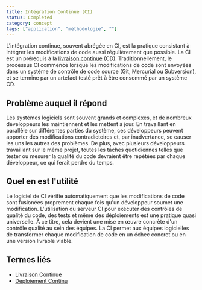 ```yaml
---
title: Intégration Continue (CI)
status: Completed 
category: concept
tags: ["application", "méthodologie", ""]
---
```


L'intégration continue, souvent abrégée en CI, est la pratique consistant à intégrer les modifications de code aussi régulièrement que possible.
La CI est un prérequis à la [livraison continue](/fr/continuous-delivery/) (CD).
Traditionnellement, le processus CI commence lorsque les modifications de code sont envoyées dans un système de contrôle de code source (Git, Mercurial ou Subversion),
et se termine par un artefact testé prêt à être consommé par un système CD.

## Problème auquel il répond

Les systèmes logiciels sont souvent grands et complexes, et de nombreux développeurs les maintiennent et les mettent à jour.
En travaillant en parallèle sur différentes parties du système,
ces développeurs peuvent apporter des modifications contradictoires et, par inadvertance, se causer les uns les autres des problèmes.
De plus, avec plusieurs développeurs travaillant sur le même projet,
toutes les tâches quotidiennes telles que tester ou mesurer la qualité du code devraient être répétées par chaque développeur, ce qui ferait perdre du temps.

## Quel en est l'utilité

Le logiciel de CI vérifie automatiquement que les modifications de code sont fusionées proprement chaque fois qu'un développeur soumet une modification.
L'utilisation du serveur CI pour exécuter des contrôles de qualité du code, des tests et même des déploiements est une pratique quasi universelle.
À ce titre, cela devient une mise en œuvre concrète d'un contrôle qualité au sein des équipes.
La CI permet aux équipes logicielles de transformer chaque modification de code en un échec concret ou en une version livrable viable.

## Termes liés

* [Livraison Continue](/fr/continuous-delivery/)
* [Déploiement Continu](/fr/continuous-deployment/)
